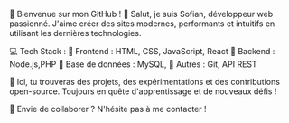 🚀 Bienvenue sur mon GitHub !
👋 Salut, je suis Sofian, développeur web passionné. J'aime créer des sites modernes, performants et intuitifs en utilisant les dernières technologies.

💻 Tech Stack :
🔹 Frontend : HTML, CSS, JavaScript, React
🔹 Backend : Node.js,PHP
🔹 Base de données : MySQL,
🔹 Autres : Git, API REST

📌 Ici, tu trouveras des projets, des expérimentations et des contributions open-source. Toujours en quête d'apprentissage et de nouveaux défis !

🚀 Envie de collaborer ? N'hésite pas à me contacter !
